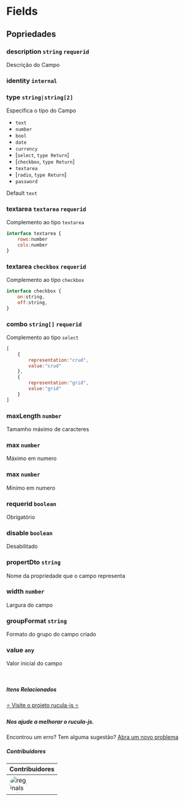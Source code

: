 # Fields

## Popriedades

### description `string` `requerid`
Descrição do Campo

### identity `internal`

### type  `string|string[2]`

Especifica o tipo do Campo

- `text`   
- `number` 
- `bool` 
- `date`
- `currency`
- [`select`, `type Return`]
- [`checkbox`, `type Return`]
- `textarea`
- [`radio`, `type Return`]
- `password`

Default `text`


### textarea  `textarea` `requerid`
Complemento ao tipo `textarea`
```js
interface textarea {
    rows:number
    cols:number
}
```


### textarea  `checkbox` `requerid`
Complemento ao tipo `checkbox`
```js
interface checkbox {
    on:string,
    off:string,
}
```

### combo  `string[]` `requerid`
Complemento ao tipo `select`
```js
[
    {
        representation:"crud",
        value:"crud"
    },
    {
        representation:"grid",
        value:"grid"
    }
]
```
### maxLength `number`
Tamamho máximo de caracteres

### max `number`
Máximo em numero


### max `number`
Minimo em numero

### requerid `boolean`
Obrigatório

### disable `boolean`
Desabilitado

### propertDto `string`
Nome da propriedade que o campo representa

### width `number`
Largura do campo

### groupFormat `string`
Formato do grupo do campo criado

### value `any`
Valor inicial do campo

<br>

##### Itens Relacionados

<a href="https://github.com/rucula-js/rucula-js">⭐ Visite o projeto rucula-js ⭐</a>

<div class="rucula-info">
    <h5>Nos ajude a melhorar o rucula-js.</h5>
    Encontrou um erro? Tem alguma sugestão?  <a href="https://github.com/rucula-js/rucula-js/issues">Abra um novo problema</a><br>    
</div>

##### Contribuidores

|Contribuidores|
|-|
|<a href="https://github.com/reginaldo-marinho"><img width="45px" height="45px" style="border-radius:30px" alt="reginalso-marinho" title="TheLarkInn" src="https://avatars.githubusercontent.com/u/60780631?v=4"></a>|
